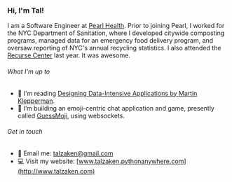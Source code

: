 ### Hi, I'm Tal! 

I am a Software Engineer at [Pearl Health](https://pearlhealth.com/). Prior to joining Pearl, I worked for the NYC Department of Sanitation, where I developed citywide composting programs, managed data for an emergency food delivery program, and oversaw reporting of NYC's annual recycling statistics. 
I also attended the [Recurse Center](https://www.recurse.com/) last year. It was awesome.

###### What I'm up to
- 📖 I'm reading [Designing Data-Intensive Applications by Martin Klepperman](https://dataintensive.net/).
- 💬 I’m building an emoji-centric chat application and game, presently called [GuessMoji](https://github.com/tal-z/GuessMoji), using websockets.

###### Get in touch
- 📧 Email me: talzaken@gmail.com
- 💻 Visit my website: [www.talzaken.pythonanywhere.com](http://www.talzaken.com)

